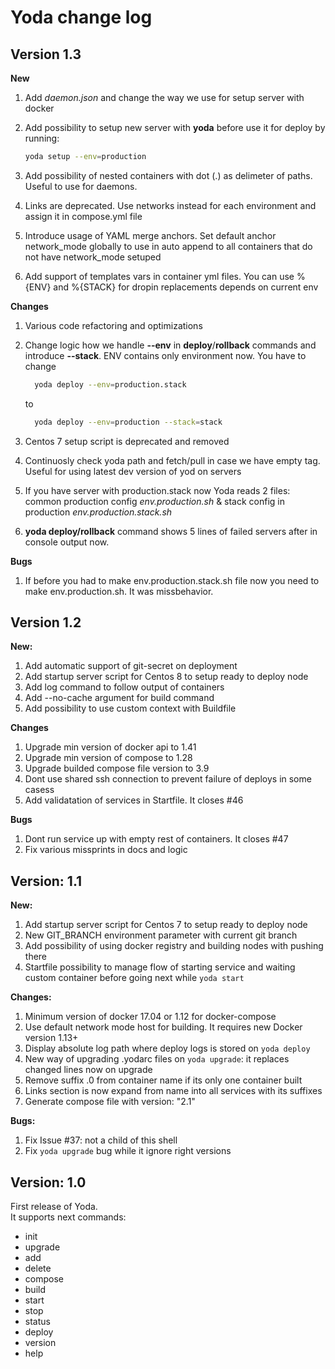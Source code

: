 # Yoda change log

## Version 1.3

**New**
1. Add *daemon.json* and change the way we use for setup server with docker
2. Add possibility to setup new server with **yoda** before use it for deploy by running:

    ```bash
    yoda setup --env=production
    ```

3. Add possibility of nested containers with dot (.) as delimeter of paths. Useful to use for daemons.
4. Links are deprecated. Use networks instead for each environment and assign it in compose.yml file
5. Introduce usage of YAML merge anchors. Set default anchor network_mode globally to use in auto append to all containers that do not have network_mode setuped
6. Add support of templates vars in container yml files. You can use %{ENV} and %{STACK} for dropin replacements depends on current env

**Changes**
1. Various code refactoring and optimizations
2. Change logic how we handle **--env** in **deploy**/**rollback** commands and introduce **--stack**. ENV contains only environment now. You have to change

    ```bash
      yoda deploy --env=production.stack
    ```

    to

    ```bash
      yoda deploy --env=production --stack=stack
    ```

3. Centos 7 setup script is deprecated and removed
4. Continuosly check yoda path and fetch/pull in case we have empty tag. Useful for using latest dev version of yod on servers
5. If you have server with production.stack now Yoda reads 2 files: common production config *env.production.sh* & stack config in production *env.production.stack.sh*
6. **yoda deploy/rollback** command shows 5 lines of failed servers after in console output now.

**Bugs**
1. If before you had to make env.production.stack.sh file now you need to make env.production.sh. It was missbehavior.

## Version 1.2
**New:**
1. Add automatic support of git-secret on deployment
2. Add startup server script for Centos 8 to setup ready to deploy node
3. Add log command to follow output of containers
4. Add --no-cache argument for build command
5. Add possibility to use custom context with Buildfile

**Changes**
1. Upgrade min version of docker api to 1.41
2. Upgrade min version of compose to 1.28
3. Upgrade builded compose file version to 3.9
4. Dont use shared ssh connection to prevent failure of deploys in some casess
5. Add validatation of services in Startfile. It closes #46

**Bugs**
1. Dont run service up with empty rest of containers. It closes #47
2. Fix various missprints in docs and logic

## Version: 1.1
**New:**
1. Add startup server script for Centos 7 to setup ready to deploy node
2. New GIT_BRANCH environment parameter with current git branch
3. Add possibility of using docker registry and building nodes with pushing there
4. Startfile possibility to manage flow of starting service and waiting custom container before going next while `yoda start`

**Changes:**
1. Minimum version of docker 17.04 or 1.12 for docker-compose
2. Use default network mode host for building. It requires new Docker version 1.13+
3. Display absolute log path where deploy logs is stored on `yoda deploy`
4. New way of upgrading .yodarc files on `yoda upgrade`: it replaces changed lines now on upgrade
5. Remove suffix .0 from container name if its only one container built
6. Links section is now expand from name into all services with its suffixes
7. Generate compose file with version: "2.1"

**Bugs:**
1. Fix Issue #37: not a child of this shell
2. Fix `yoda upgrade` bug while it ignore right versions

## Version: 1.0
First release of Yoda.  
It supports next commands:  
 - init
 - upgrade
 - add
 - delete
 - compose
 - build
 - start
 - stop
 - status
 - deploy
 - version
 - help
